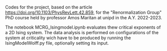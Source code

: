 Codes for the project, based on the article https://doi.org/10.1103/PhysRevLett.42.859, for the "Renormalization Group" PhD course held by professor Amos Maritan at unipd in the A.Y. 2022-2023.

The notebook MCRG_Isingmodel.ipynb evaluates thew critical exponents of a 2D Ising system. The data analysis is performed on configurations of the system at criticality wich have to be produced by running the IsingModelWolff.py file, optionally setting its input.
